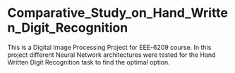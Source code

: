 # Comparative_Study_on_Hand_Written_Digit_Recognition
This is a Digital Image Processing Project for EEE-6209 course. In this project different Neural Network architectures were tested for the Hand Written Digit Recognition task to find the optimal option.
